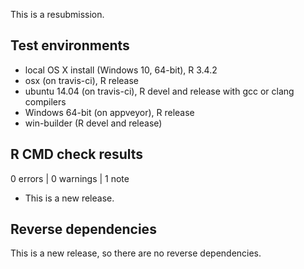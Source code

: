This is a resubmission.

## Test environments
* local OS X install (Windows 10, 64-bit), R 3.4.2
* osx (on travis-ci), R release
* ubuntu 14.04 (on travis-ci), R devel and release with gcc or clang compilers
* Windows 64-bit (on appveyor), R release
* win-builder (R devel and release)

## R CMD check results

0 errors | 0 warnings | 1 note

* This is a new release.

## Reverse dependencies

This is a new release, so there are no reverse dependencies.
